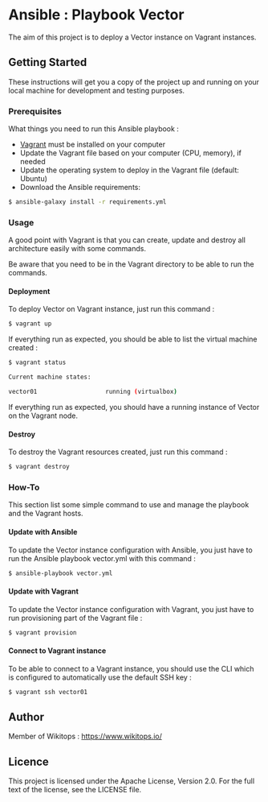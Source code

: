 # Ansible : Playbook Vector

The aim of this project is to deploy a Vector instance on Vagrant instances.

## Getting Started

These instructions will get you a copy of the project up and running on your local machine for development and testing purposes.

### Prerequisites

What things you need to run this Ansible playbook :

*   [Vagrant](https://www.vagrantup.com/docs/installation/) must be installed on your computer
*   Update the Vagrant file based on your computer (CPU, memory), if needed
*   Update the operating system to deploy in the Vagrant file (default: Ubuntu)
*   Download the Ansible requirements:

```bash
$ ansible-galaxy install -r requirements.yml
```

### Usage

A good point with Vagrant is that you can create, update and destroy all architecture easily with some commands.

Be aware that you need to be in the Vagrant directory to be able to run the commands.

#### Deployment

To deploy Vector on Vagrant instance, just run this command :

```bash
$ vagrant up
```

If everything run as expected, you should be able to list the virtual machine created :

```bash
$ vagrant status

Current machine states:

vector01                   running (virtualbox)
```

If everything run as expected, you should have a running instance of Vector on the Vagrant node.

#### Destroy

To destroy the Vagrant resources created, just run this command :

```bash
$ vagrant destroy
```

### How-To

This section list some simple command to use and manage the playbook and the Vagrant hosts.

#### Update with Ansible

To update the Vector instance configuration with Ansible, you just have to run the Ansible playbook vector.yml with this command :

```bash
$ ansible-playbook vector.yml
```

#### Update with Vagrant

To update the Vector instance configuration with Vagrant, you just have to run provisioning part of the Vagrant file :

```bash
$ vagrant provision
```

#### Connect to Vagrant instance

To be able to connect to a Vagrant instance, you should use the CLI which is configured to automatically use the default SSH key :

```bash
$ vagrant ssh vector01
```

## Author

Member of Wikitops : https://www.wikitops.io/

## Licence

This project is licensed under the Apache License, Version 2.0. For the full text of the license, see the LICENSE file.
